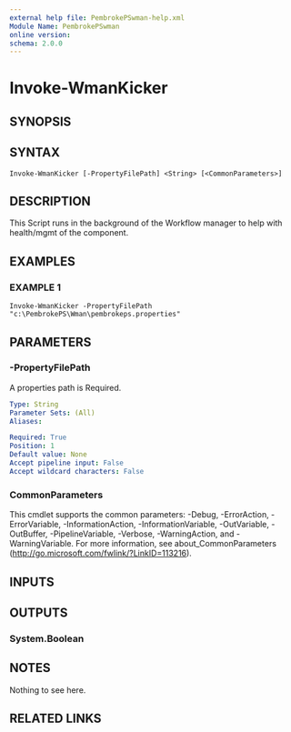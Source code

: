 ```yaml
---
external help file: PembrokePSwman-help.xml
Module Name: PembrokePSwman
online version:
schema: 2.0.0
---
```


# Invoke-WmanKicker

## SYNOPSIS

## SYNTAX

```
Invoke-WmanKicker [-PropertyFilePath] <String> [<CommonParameters>]
```

## DESCRIPTION
This Script runs in the background of the Workflow manager to help with health/mgmt of the component.

## EXAMPLES

### EXAMPLE 1
```
Invoke-WmanKicker -PropertyFilePath "c:\PembrokePS\Wman\pembrokeps.properties"
```

## PARAMETERS

### -PropertyFilePath
A properties path is Required.

```yaml
Type: String
Parameter Sets: (All)
Aliases:

Required: True
Position: 1
Default value: None
Accept pipeline input: False
Accept wildcard characters: False
```

### CommonParameters
This cmdlet supports the common parameters: -Debug, -ErrorAction, -ErrorVariable, -InformationAction, -InformationVariable, -OutVariable, -OutBuffer, -PipelineVariable, -Verbose, -WarningAction, and -WarningVariable.
For more information, see about_CommonParameters (http://go.microsoft.com/fwlink/?LinkID=113216).

## INPUTS

## OUTPUTS

### System.Boolean

## NOTES
Nothing to see here.

## RELATED LINKS
